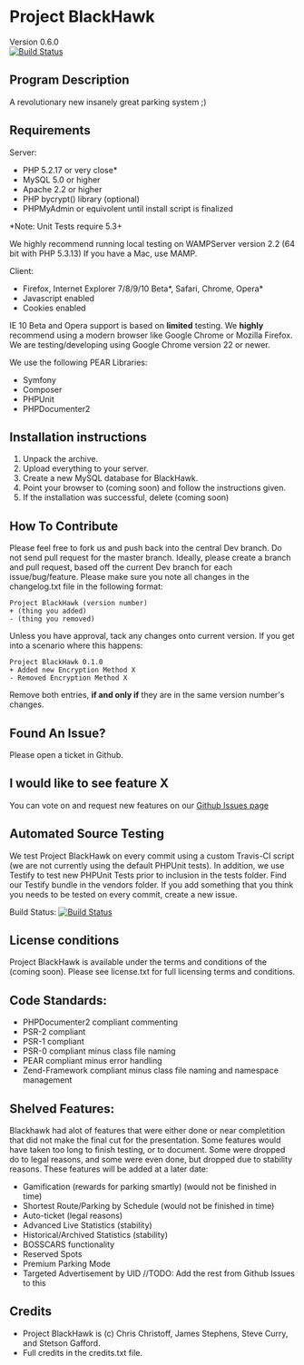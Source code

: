 # Project BlackHawk #
Version 0.6.0   
[![Build Status](https://secure.travis-ci.org/chriscct7/Project-BlackHawk.png)](http://travis-ci.org/chriscct7/Project-BlackHawk)

## Program Description ##
A revolutionary new insanely great parking system ;) 
   
## Requirements ##
Server:
- PHP 5.2.17 or very close*
- MySQL 5.0 or higher
- Apache 2.2 or higher
- PHP bycrypt() library (optional)
- PHPMyAdmin or equivolent until install script is finalized

*Note: Unit Tests require 5.3+

We highly recommend running local testing on WAMPServer version 2.2 (64 bit with PHP 5.3.13)
If you have a Mac, use MAMP.

Client:
- Firefox, Internet Explorer 7/8/9/10 Beta*, Safari, Chrome, Opera*
- Javascript enabled
- Cookies enabled

IE 10 Beta and Opera support is based on **limited** testing. 
We **highly** recommend using a modern browser like Google Chrome or Mozilla Firefox.
We are testing/developing using Google Chrome version 22 or newer.

We use the following PEAR Libraries:
+ Symfony
+ Composer
+ PHPUnit
+ PHPDocumenter2

## Installation instructions ##
1. Unpack the archive.
2. Upload everything to your server.
3. Create a new MySQL database for BlackHawk.
4. Point your browser to (coming soon) and follow the instructions given.
5. If the installation was successful, delete (coming soon)

## How To Contribute ##
Please feel free to fork us and push back into the central Dev branch. Do not send pull request for the master branch. Ideally, please create a branch and pull request, based off the current Dev branch for each issue/bug/feature.
Please make sure you note all changes in the changelog.txt file in the following format:

    Project BlackHawk (version number) 
	+ (thing you added)
	- (thing you removed)
	
Unless you have approval, tack any changes onto current version.
If you get into a scenario where this happens:

    Project BlackHawk 0.1.0
	+ Added new Encryption Method X
	- Removed Encryption Method X
   
Remove both entries, **if and only if** they are in the same version number's changes.
   
## Found An Issue? ##
Please open a ticket in Github.  

## I would like to see feature X ##
You can vote on and request new features on our [Github Issues page](https://github.com/chriscct7/project-blackhawk/issues)

## Automated Source Testing ##
We test Project BlackHawk on every commit using a custom Travis-CI script (we are not currently using the default PHPUnit tests). In addition, we use Testify to test new PHPUnit Tests prior to inclusion in the tests folder. Find our Testify bundle in the vendors folder.
If you add something that you think you needs to be tested on every commit, create a new issue.

Build Status: [![Build Status](https://secure.travis-ci.org/chriscct7/Project-BlackHawk.png)](http://travis-ci.org/chriscct7/Project-BlackHawk)

## License conditions ##
Project BlackHawk is available under the terms and conditions of the
(coming soon).
Please see license.txt for full licensing terms and conditions.

## Code Standards: ##
+ PHPDocumenter2 compliant commenting
+ PSR-2 compliant
+ PSR-1 compliant
+ PSR-0 compliant minus class file naming
+ PEAR compliant minus error handling
+ Zend-Framework compliant minus class file naming and namespace management 

## Shelved Features: ##
Blackhawk had alot of features that were either done or near completition that did not make the final cut for the presentation. Some features would have taken too long to finish testing, or to document. Some were dropped do to legal reasons, and some were even done, but dropped due to stability reasons. These features will be added at a later date:
+ Gamification (rewards for parking smartly) (would not be finished in time)
+ Shortest Route/Parking by Schedule  (would not be finished in time)
+ Auto-ticket (legal reasons)
+ Advanced Live Statistics (stability)
+ Historical/Archived Statistics (stability)
+ BOSSCARS functionality
+ Reserved Spots
+ Premium Parking Mode
+ Targeted Advertisement by UID
//TODO: Add the rest from Github Issues to this

## Credits ##
- Project BlackHawk is (c) Chris Christoff, James Stephens, Steve Curry, and Stetson Gafford.
- Full credits in the credits.txt file.